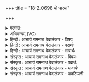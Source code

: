 +++
title = "18-2_0698 यो धारया"

+++
<details><summary>पदपाठः</summary>

यः। धा꣡र꣢꣯या। पा꣣वक꣡या꣢। प꣣रिप्रस्य꣡न्द꣢ते। प꣣रि। प्रस्य꣡न्द꣢ते। सु꣣तः꣢। इ꣡न्दुः꣢꣯। अ꣡श्वः꣢꣯। न। कृ꣡त्व्यः꣢꣯। ६९८।
</details>

<details><summary>अधिमन्त्रम् (VC)</summary>

- पवमानः सोमः
- अन्धीगुः श्यावाश्विः
- गायत्री
- षड्जः
</details>

<details><summary>हिन्दी : आचार्य रामनाथ वेदालंकार - विषयः</summary>

अगले मन्त्र में ज्ञान,कर्म और उपासना से मिलनेवाले आनन्द का वर्णन है।
</details>

<details><summary>हिन्दी : आचार्य रामनाथ वेदालंकार - पदार्थः</summary>

पदार्थान्वय -  (सुतः) उत्पन्न किया गया (यः) जो (पावकया) पवित्र करनेवाली (धारया) धारा के साथ (परिप्रस्यन्दते) चारों ओर बहता है, वह (इन्दुः) ज्ञान, कर्म और उपासना से मिलनेवाला आनन्द (कृत्व्यः) संग्राम में कुशल (अश्वः न) घोड़े के समान (कृत्व्यः) कृतार्थ करनेवाला होता है ॥२॥ इस मन्त्र में श्लिष्टोपमालङ्कार है ॥२॥
</details>

<details><summary>हिन्दी : आचार्य रामनाथ वेदालंकार - भावार्थः</summary>

भावार्थ -  वे लोग धन्य हैं, जो ज्ञान, कर्म और उपासना से प्राप्त होनेवाले अगाध आनन्द का अनुभव करते हैं ॥२॥
</details>

<details><summary>संस्कृत : आचार्य रामनाथ वेदालंकार - विषयः</summary>

अथ ज्ञानकर्मोपासनाजन्यमानन्दं वर्णयति।
</details>

<details><summary>संस्कृत : आचार्य रामनाथ वेदालंकार - पदार्थः</summary>

पदार्थान्वय -  (सुतः) निष्पादितः (यः) यः (पावकया) पवित्रतादायिन्या (धारया) प्रवाहसन्तत्या (परिप्रस्यन्दते) सर्वतः प्रवहति, सः (इन्दुः) ज्ञानकर्मोपासनाजन्यः आनन्दः (कृत्व्यः) संग्रामकर्मणि कुशलः (अश्वः न) तुरगः इव (कृत्व्यः२) कृतार्थयिता भवति। [कृत्वी इति कर्मनाम, निघं० २।१, तत्र साधुः कृत्व्यः। साध्वर्थे यत्।] ॥२॥ अत्र श्लिष्टोपमालङ्कारः ॥२॥
</details>

<details><summary>संस्कृत : आचार्य रामनाथ वेदालंकार - भावार्थः</summary>

भावार्थ -  धन्याः खलु ते ये ज्ञानकर्मोपासनाजन्यं प्रचुरमानन्दमनुभवन्ति ॥२॥
</details>

<details><summary>संस्कृत : आचार्य रामनाथ वेदालंकार - पादटिप्पनी</summary>

टिप्पनी -   १. ऋ० ९।१०१।२ २. कृत्व्यः कृतिमान् वेगवानित्यर्थः—इति वि०। कर्मणि साधुः—इति सा०। कृत्व्यान् कर्मसु साधून्—इति ऋ० १।१२१।७ भाष्ये द०।
</details>